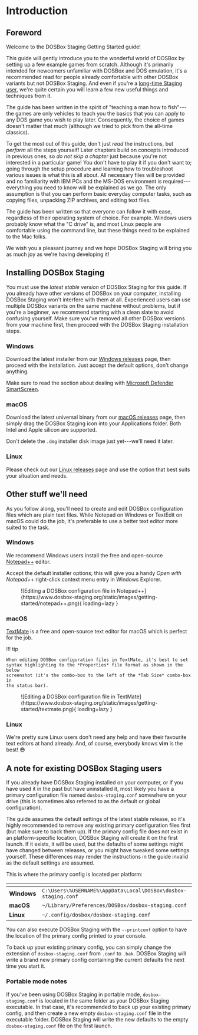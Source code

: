 # Introduction

## Foreword

Welcome to the DOSBox Staging Getting Started guide!

This guide will gently introduce you to the wonderful world of DOSBox by
setting up a few example games from scratch. Although it's primarily intended
for newcomers unfamiliar with DOSBox and DOS emulation, it's a
recommended read for people already comfortable with other DOSBox variants but
not DOSBox Staging. And even if you're a [long-time Staging
user](#a-note-for-existing-dosbox-staging-users), we're quite certain you will
learn a few new useful things and techniques from it.

The guide has been written in the spirit of "teaching a man how to fish"---the
games are only vehicles to teach you the basics that you can apply to any DOS
game you wish to play later. Consequently, the choice of games doesn't matter
that much (although we tried to pick from the all-time classics).

To get the most out of this guide, don't just *read* the instructions, but
*perform* all the steps yourself! Later chapters build on concepts introduced
in previous ones, so *do not skip a chapter* just because you're not
interested in a particular game! You don't have to play it if you don't want
to; going through the setup procedure and learning how to troubleshoot various
issues is what this is all about. All necessary files will be provided and no
familiarity with IBM PCs and the MS-DOS environment is required---everything
you need to know will be explained as we go. The only assumption is that you
can perform basic everyday computer tasks, such as copying files, unpacking
ZIP archives, and editing text files.

The guide has been written so that everyone can follow it with ease,
regardless of their operating system of choice. For example. Windows users
probably know what the "C drive" is, and most Linux people are comfortable
using the command line, but these things need to be explained to the Mac
folks.

We wish you a pleasant journey and we hope DOSBox Staging will bring you as
much joy as we're having developing it!


## Installing DOSBox Staging

You must use the _latest stable version_ of DOSBox Staging for this guide. If
you already have other versions of DOSBox on your computer, installing DOSBox
Staging won't interfere with them at all. Experienced users can use multiple
DOSBox variants on the same machine without problems, but if you're a
beginner, we recommend starting with a clean slate to avoid confusing
yourself. Make sure you've removed all other DOSBox versions from your machine
first, then proceed with the DOSBox Staging installation steps.

<h3>Windows</h3>

Download the latest installer from our [Windows
releases](../releases/windows.md) page, then proceed with the installation.
Just accept the default options, don't change anything.

Make sure to read the section about dealing with [Microsoft Defender SmartScreen](../releases/windows.md#microsoft-defender-smartscreen).

<h3>macOS</h3>

Download the latest universal binary from our [macOS
releases](../releases/macos.md) page, then simply drag the DOSBox Staging
icon into your Applications folder. Both Intel and Apple silicon are
supported.

Don't delete the `.dmg` installer disk image just yet---we'll need it later.


<h3>Linux</h3>

Please check out our [Linux releases](../releases/linux.md) page and use
the option that best suits your situation and needs.


## Other stuff we'll need

As you follow along, you'll need to create and edit DOSBox configuration files
which are plain text files. While Notepad on Windows or TextEdit on macOS
could do the job, it's preferable to use a better text editor more suited to
the task.


<h3>Windows</h3>

We recommend Windows users install the free and open-source
[Notepad++](https://notepad-plus-plus.org/) editor.

Accept the default installer options; this will give you a handy *Open with
Notepad++* right-click context menu entry in Windows Explorer.

<figure markdown>
  ![Editing a DOSBox configuration file in Notepad++](https://www.dosbox-staging.org/static/images/getting-started/notepad++.png){ loading=lazy }
</figure>


<h3>macOS</h3>

[TextMate](https://macromates.com/) is a free and open-source text editor
for macOS which is perfect for the job.

!!! tip

    When editing DOSBox configuration files in TextMate, it's best to set
    syntax highlighting to the *Properties* file format as shown in the below
    screenshot (it's the combo-box to the left of the *Tab Size* combo-box in
    the status bar).

<figure markdown>
  ![Editing a DOSBox configuration file in TextMate](https://www.dosbox-staging.org/static/images/getting-started/textmate.png){ loading=lazy }
</figure>


<h3>Linux</h3>

We're pretty sure Linux users don't need any help and have their favourite
text editors at hand already. And, of course, everybody knows **vim** is the
best! :sunglasses:


## A note for existing DOSBox Staging users

If you already have DOSBox Staging installed on your computer, or if you have
used it in the past but have uninstalled it, most likely you have a primary
configuration file named `dosbox-staging.conf` somewhere on your drive (this
is sometimes also referred to as the default or global configuration).

The guide assumes the default settings of the latest stable release, so it's
highly recommended to remove any existing primary configuration files first
(but make sure to back them up). If the primary config file does not exist in
an platform-specific location, DOSBox Staging will create it on the first
launch. If it exists, it will be used, but the defaults of some settings might
have changed between releases, or you might have tweaked some settings
yourself. These differences may render the instructions in the guide invalid
as the default settings are assumed.

This is where the primary config is located per platform:

<div class="compact" markdown>

| <!-- --> | <!-- -->
|----------|----------
| **Windows**  | `C:\Users\%USERNAME%\AppData\Local\DOSBox\dosbox-staging.conf`
| **macOS**    | `~/Library/Preferences/DOSBox/dosbox-staging.conf`
| **Linux**    | `~/.config/dosbox/dosbox-staging.conf`

</div>

You can also execute DOSBox Staging with the `--printconf` option to have the
location of the primary config printed to your console.

To back up your existing primary config, you can simply change the extension
of `dosbox-staging.conf` from `.conf` to `.bak`. DOSBox Staging will write a
brand new primary config containing the current defaults the next time you
start it.

### Portable mode notes

If you've been using DOSBox Staging in portable mode, `dosbox-staging.conf` is
located in the same folder as your DOSBox Staging executable. In that case,
it's recommended to back up your existing primary config, and then create a
new empty `dosbox-staging.conf` file in the executable folder. DOSBox Staging
will write the new defaults to the empty `dosbox-staging.conf` file on the
first launch.
